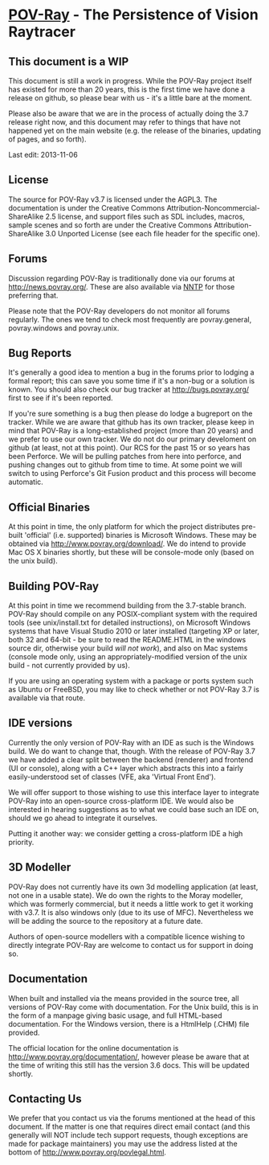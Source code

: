 [POV-Ray](http://www.povray.org/) - The Persistence of Vision Raytracer
=======================================================================

This document is a WIP
--------------------------------------

This document is still a work in progress. While the POV-Ray project itself
has existed for more than 20 years, this is the first time we have done a
release on github, so please bear with us - it's a little bare at the moment.

Please also be aware that we are in the process of actually doing the 3.7
release right now, and this document may refer to things that have not happened
yet on the main website (e.g. the release of the binaries, updating of pages,
and so forth).

Last edit: 2013-11-06

License
--------------------------------------

The source for POV-Ray v3.7 is licensed under the AGPL3. The documentation is under the
Creative Commons Attribution-Noncommercial-ShareAlike 2.5 license, and support files such
as SDL includes, macros, sample scenes and so forth are under the Creative Commons Attribution-ShareAlike
3.0 Unported License (see each file header for the specific one).

Forums
--------------------------------------

Discussion regarding POV-Ray is traditionally done via our forums at http://news.povray.org/.
These are also available via [NNTP](news://news.povray.org/) for those preferring that.

Please note that the POV-Ray developers do not monitor all forums regularly. The ones we
tend to check most frequently are povray.general, povray.windows and povray.unix.

Bug Reports
--------------------------------------

It's generally a good idea to mention a bug in the forums prior to lodging a formal
report; this can save you some time if it's a non-bug or a solution is known. You
should also check our bug tracker at http://bugs.povray.org/ first to see if it's
been reported.

If you're sure something is a bug then please do lodge a bugreport on the tracker.
While we are aware that github has its own tracker, please keep in mind that POV-Ray
is a long-established project (more than 20 years) and we prefer to use our own tracker.
We do not do our primary develoment on github (at least, not at this point). Our RCS
for the past 15 or so years has been Perforce. We will be pulling patches from here
into perforce, and pushing changes out to github from time to time. At some point we
will switch to using Perforce's Git Fusion product and this process will become
automatic.

Official Binaries
--------------------------------------

At this point in time, the only platform for which the project distributes pre-
built 'official' (i.e. supported) binaries is Microsoft Windows. These may be
obtained via http://www.povray.org/download/. We do intend to provide Mac OS X
binaries shortly, but these will be console-mode only (based on the unix build).

Building POV-Ray
--------------------------------------

At this point in time we recommend building from the 3.7-stable branch. POV-Ray
should compile on any POSIX-compliant system with the required tools (see 
unix/install.txt for detailed instructions), on Microsoft Windows systems that
have Visual Studio 2010 or later installed (targeting XP or later, both 32 and
64-bit - be sure to read the README.HTML in the windows source dir, otherwise
your build *will not work*), and also on Mac systems (console mode only, using
an appropriately-modified version of the unix build - not currently provided by
us).

If you are using an operating system with a package or ports system such as
Ubuntu or FreeBSD, you may like to check whether or not POV-Ray 3.7 is available
via that route.

IDE versions
--------------------------------------

Currently the only version of POV-Ray with an IDE as such is the Windows build.
We do want to change that, though. With the release of POV-Ray 3.7 we have added
a clear split between the backend (renderer) and frontend (UI or console), along
with a C++ layer which abstracts this into a fairly easily-understood set of 
classes (VFE, aka 'Virtual Front End').

We will offer support to those wishing to use this interface layer to integrate
POV-Ray into an open-source cross-platform IDE. We would also be interested in
hearing suggestions as to what we could base such an IDE on, should we go ahead
to integrate it ourselves.

Putting it another way: we consider getting a cross-platform IDE a high priority.

3D Modeller
-------------------------------------

POV-Ray does not currently have its own 3d modelling application (at least, not one
in a usable state). We do own the rights to the Moray modeller, which was formerly
commercial, but it needs a little work to get it working with v3.7. It is also
windows only (due to its use of MFC). Nevertheless we will be adding the source
to the repository at a future date.

Authors of open-source modellers with a compatible licence wishing to directly
integrate POV-Ray are welcome to contact us for support in doing so.

Documentation
--------------------------------------

When built and installed via the means provided in the source tree, all versions
of POV-Ray come with documentation. For the Unix build, this is in the form of a
manpage giving basic usage, and full HTML-based documentation. For the Windows
version, there is a HtmlHelp (.CHM) file provided.

The official location for the online documentation is http://www.povray.org/documentation/,
however please be aware that at the time of writing this still has the version 3.6 docs.
This will be updated shortly.

Contacting Us
--------------------------------------

We prefer that you contact us via the forums mentioned at the head of this document.
If the matter is one that requires direct email contact (and this generally will NOT
include tech support requests, though exceptions are made for package maintainers)
you may use the address listed at the bottom of http://www.povray.org/povlegal.html.

